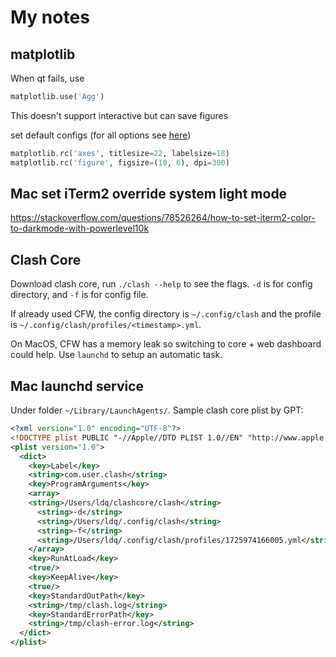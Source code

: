 # My notes

## matplotlib

When qt fails, use

```python
matplotlib.use('Agg')
```

This doesn't support interactive but can save figures



set default configs (for all options see [here](https://matplotlib.org/stable/users/explain/customizing.html#the-default-matplotlibrc-file))

```python
matplotlib.rc('axes', titlesize=22, labelsize=18)
matplotlib.rc('figure', figsize=(10, 6), dpi=300)
```

## Mac set iTerm2 override system light mode

https://stackoverflow.com/questions/78526264/how-to-set-iterm2-color-to-darkmode-with-powerlevel10k

## Clash Core

Download clash core, run `./clash --help` to see the flags. `-d` is for config directory, and `-f` is for config file.

If already used CFW, the config directory is `~/.config/clash` and the profile is `~/.config/clash/profiles/<timestamp>.yml`.

On MacOS, CFW has a memory leak so switching to core + web dashboard could help. Use `launchd` to setup an automatic task.

## Mac launchd service

Under folder `~/Library/LaunchAgents/`. Sample clash core plist by GPT:
```xml
<?xml version="1.0" encoding="UTF-8"?>
<!DOCTYPE plist PUBLIC "-//Apple//DTD PLIST 1.0//EN" "http://www.apple.com/DTDs/PropertyList-1.0.dtd">
<plist version="1.0">
  <dict>
    <key>Label</key>
    <string>com.user.clash</string>
    <key>ProgramArguments</key>
    <array>
	<string>/Users/ldq/clashcore/clash</string>
      <string>-d</string>
	  <string>/Users/ldq/.config/clash</string>
      <string>-f</string>
	  <string>/Users/ldq/.config/clash/profiles/1725974166005.yml</string>
    </array>
    <key>RunAtLoad</key>
    <true/>
    <key>KeepAlive</key>
    <true/>
    <key>StandardOutPath</key>
    <string>/tmp/clash.log</string>
    <key>StandardErrorPath</key>
    <string>/tmp/clash-error.log</string>
  </dict>
</plist>
```
